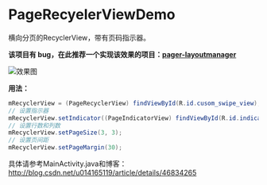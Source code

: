 # PageRecyelerViewDemo
横向分页的RecyclerView，带有页码指示器。

**该项目有 bug，在此推荐一个实现该效果的项目：[pager-layoutmanager](https://github.com/GcsSloop/pager-layoutmanager)**

![效果图](http://img.blog.csdn.net/20150714202531487)

**用法：**
```java
mRecyclerView = (PageRecyclerView) findViewById(R.id.cusom_swipe_view);
// 设置指示器
mRecyclerView.setIndicator((PageIndicatorView) findViewById(R.id.indicator));
// 设置行数和列数
mRecyclerView.setPageSize(3, 3);
// 设置页间距
mRecyclerView.setPageMargin(30);
```

具体请参考MainActivity.java和博客：http://blog.csdn.net/u014165119/article/details/46834265
